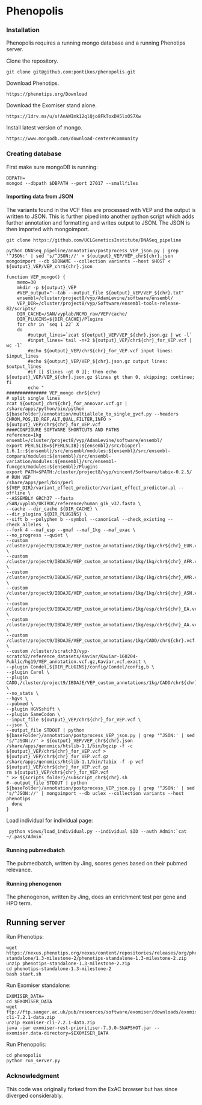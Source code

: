 # Phenopolis



### Installation

Phenopolis requires a running mongo database and a running Phenotips server.

Clone the repository.

```
git clone git@github.com:pontikos/phenopolis.git
```

Download Phenotips.
```
https://phenotips.org/Download
```

Download the Exomiser stand alone.
```
https://1drv.ms/u/s!AnAWImk12qlQjo8FkToxDH5lxOS7Xw
```

Install latest version of mongo.
```
https://www.mongodb.com/download-center#community
```

### Creating database

First make sure mongoDB is running:
```
DBPATH=
mongod --dbpath $DBPATH --port 27017 --smallfiles
```

#### Importing data from JSON

The variants found in the VCF files are processed with VEP and the output is written to JSON.
This is further piped into another python script which adds further annotation and formatting and writes output to JSON.
The JSON is then imported with mongoimport.

```
git clone https://github.com/UCLGeneticsInstitute/DNASeq_pipeline
```
```
python DNASeq_pipeline/annotation/postprocess_VEP_json.py | grep '^JSON:' | sed 's/^JSON://' > ${output}_VEP/VEP_chr${chr}.json
mongoimport --db $DBNAME --collection variants --host $HOST < ${output}_VEP/VEP_chr${chr}.json
```

```
function VEP_mongo() {
    memo=30
    mkdir -p ${output}_VEP
    #VEP_output="--tab --output_file ${output}_VEP/VEP_${chr}.txt"
    ensembl=/cluster/project8/vyp/AdamLevine/software/ensembl/
    VEP_DIR=/cluster/project8/vyp/Software/ensembl-tools-release-82/scripts/
    DIR_CACHE=/SAN/vyplab/NCMD_raw/VEP/cache/
    DIR_PLUGINS=${DIR_CACHE}/Plugins
    for chr in `seq 1 22` X
    do
        #output_lines=`zcat ${output}_VEP/VEP_${chr}.json.gz | wc -l`
        #input_lines=`tail -n+2 ${output}_VEP/chr${chr}_for_VEP.vcf | wc -l`
        #echo ${output}_VEP/chr${chr}_for_VEP.vcf input lines: $input_lines
        #echo ${output}_VEP/VEP_${chr}.json.gz output lines: $output_lines
        #if [[ $lines -gt 0 ]]; then echo ${output}_VEP/VEP_${chr}.json.gz $lines gt than 0, skipping; continue; fi
        echo "
############### VEP_mongo chr${chr}
# split single lines
zcat ${output}_chr${chr}_for_annovar.vcf.gz | /share/apps/python/bin/python ${baseFolder}/annotation/multiallele_to_single_gvcf.py --headers CHROM,POS,ID,REF,ALT,QUAL,FILTER,INFO > ${output}_VEP/chr${chr}_for_VEP.vcf
####CONFIGURE SOFTWARE SHORTCUTS AND PATHS
reference=1kg
ensembl=/cluster/project8/vyp/AdamLevine/software/ensembl/
export PERL5LIB=${PERL5LIB}:${ensembl}/src/bioperl-1.6.1::${ensembl}/src/ensembl/modules:${ensembl}/src/ensembl-compara/modules:${ensembl}/src/ensembl-variation/modules:${ensembl}/src/ensembl-funcgen/modules:${ensembl}/Plugins
export PATH=$PATH:/cluster/project8/vyp/vincent/Software/tabix-0.2.5/
# RUN VEP
/share/apps/perl/bin/perl ${VEP_DIR}/variant_effect_predictor/variant_effect_predictor.pl --offline \
--ASSEMBLY GRCh37 --fasta /SAN/vyplab/UKIRDC/reference/human_g1k_v37.fasta \
--cache --dir_cache ${DIR_CACHE} \
--dir_plugins ${DIR_PLUGINS} \
--sift b --polyphen b --symbol --canonical --check_existing --check_alleles  \
--fork 4 --maf_esp --gmaf --maf_1kg --maf_exac \
--no_progress --quiet \
--custom /cluster/project9/IBDAJE/VEP_custom_annotations/1kg/1kg/chr${chr}_EUR.vcf.gz,1KG_EUR,vcf,exact \
--custom /cluster/project9/IBDAJE/VEP_custom_annotations/1kg/1kg/chr${chr}_AFR.vcf.gz,1KG_AFR,vcf,exact \
--custom /cluster/project9/IBDAJE/VEP_custom_annotations/1kg/1kg/chr${chr}_AMR.vcf.gz,1KG_AMR,vcf,exact \
--custom /cluster/project9/IBDAJE/VEP_custom_annotations/1kg/1kg/chr${chr}_ASN.vcf.gz,1KG_ASN,vcf,exact \
--custom /cluster/project9/IBDAJE/VEP_custom_annotations/1kg/esp/chr${chr}_EA.vcf.gz,ESP_EA,vcf,exact \
--custom /cluster/project9/IBDAJE/VEP_custom_annotations/1kg/esp/chr${chr}_AA.vcf.gz,ESP_AA,vcf,exact \
--custom /cluster/project9/IBDAJE/VEP_custom_annotations/1kg/CADD/chr${chr}.vcf.gz,CADD,vcf,exact \
--custom /cluster/scratch3/vyp-scratch2/reference_datasets/Kaviar/Kaviar-160204-Public/hg19/VEP_annotation.vcf.gz,Kaviar,vcf,exact \
--plugin Condel,${DIR_PLUGINS}/config/Condel/config,b \
--plugin Carol \
--plugin CADD,/cluster/project9/IBDAJE/VEP_custom_annotations/1kg/CADD/chr${chr}.vcf.gz \
--no_stats \
--hgvs \
--pubmed \
--plugin HGVSshift \
--plugin SameCodon \
--input_file ${output}_VEP/chr${chr}_for_VEP.vcf \
--json \
--output_file STDOUT | python ${baseFolder}/annotation/postprocess_VEP_json.py | grep '^JSON:' | sed 's/^JSON://' > ${output}_VEP/VEP_chr${chr}.json
/share/apps/genomics/htslib-1.1/bin/bgzip -f -c ${output}_VEP/chr${chr}_for_VEP.vcf > ${output}_VEP/chr${chr}_for_VEP.vcf.gz
/share/apps/genomics/htslib-1.1/bin/tabix -f -p vcf ${output}_VEP/chr${chr}_for_VEP.vcf.gz
rm ${output}_VEP/chr${chr}_for_VEP.vcf
" >> ${scripts_folder}/subscript_chr${chr}.sh
#--output_file STDOUT | python ${baseFolder}/annotation/postprocess_VEP_json.py | grep '^JSON:' | sed 's/^JSON://' | mongoimport --db uclex --collection variants --host phenotips
  done
}
```

Load individual for individual page:
```
 python views/load_individual.py --individual $ID --auth Admin:`cat ~/.pass/Admin`
```

#### Running pubmedbatch

The pubmedbatch, written by Jing, scores genes based on their pubmed relevance.

#### Running phenogenon

The phenogenon, written by Jing, does an enrichment test per gene and HPO term.

## Running server

Run Phenotips:
```
wget https://nexus.phenotips.org/nexus/content/repositories/releases/org/phenotips/phenotips-standalone/1.3-milestone-2/phenotips-standalone-1.3-milestone-2.zip
unzip phenotips-standalone-1.3-milestone-2.zip
cd phenotips-standalone-1.3-milestone-2
bash start.sh
```

Run Exomiser standalone:
```
EXOMISER_DATA=
cd $EXOMISER_DATA
wget ftp://ftp.sanger.ac.uk/pub/resources/software/exomiser/downloads/exomiser/exomiser-cli-7.2.1-data.zip
unzip exomiser-cli-7.2.1-data.zip
java -jar exomiser-rest-prioritiser-7.3.0-SNAPSHOT.jar --exomiser.data-directory=$EXOMISER_DATA
```

Run Phenopolis:
```
cd phenopolis
python run_server.py
```


### Acknowledgment

This code was originally forked from the ExAC browser but has since diverged considerably.


